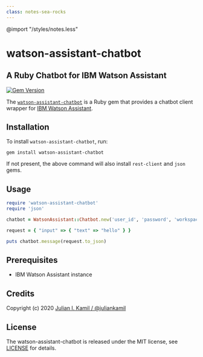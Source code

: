 ```yaml
---
class: notes-sea-rocks
---
```

@import "/styles/notes.less" <!-- vscode -->

# watson-assistant-chatbot
## A Ruby Chatbot for IBM Watson Assistant

[![Gem Version](https://badge.fury.io/rb/watson-assistant-chatbot.svg)](http://badge.fury.io/rb/watson-assistant-chatbot)

The [`watson-assistant-chatbot`](http://rubygems.org/gems/watson-assistant-chatbot) is a Ruby gem that provides a chatbot client wrapper for [IBM Watson Assistant](https://www.ibm.com/watson/services/conversation/).

## Installation

To install `watson-assistant-chatbot`, run:

```shell { .line-numbers }
gem install watson-assistant-chatbot
```

If not present, the above command will also install `rest-client` and `json` gems.

## Usage

```ruby { .line-numbers }
require 'watson-assistant-chatbot'
require 'json'

chatbot = WatsonAssistant::Chatbot.new('user_id', 'password', 'workspace_id')

request = { "input" => { "text" => "hello" } }

puts chatbot.message(request.to_json)
```

## Prerequisites

- IBM Watson Assistant instance

## Credits

Copyright (c) 2020 [Julian I. Kamil / @juliankamil](https://twitter.com/juliankamil)

## License

The watson-assistant-chatbot is released under the MIT license, see [LICENSE](https://github.com/juliankamil/watson-assistant-chatbot/blob/master/LICENSE) for details.
